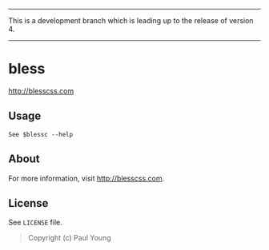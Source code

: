 ***
This is a development branch which is leading up to the release of version 4.
***

# bless
<http://blesscss.com>

## Usage
`See $blessc --help`

## About
For more information, visit <http://blesscss.com>.

## License

See `LICENSE` file.

> Copyright (c) Paul Young

